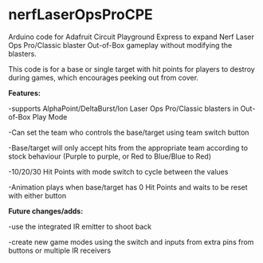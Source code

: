 # nerfLaserOpsProCPE

Arduino code for Adafruit Circuit Playground Express to expand Nerf Laser Ops Pro/Classic blaster Out-of-Box gameplay without modifying the blasters.

This code is for a base or single target with hit points for players to destroy during games, which encourages peeking out from cover.


**Features:**

  -supports AlphaPoint/DeltaBurst/Ion Laser Ops Pro/Classic blasters in Out-of-Box Play Mode

  -Can set the team who controls the base/target using team switch button

  -Base/target will only accept hits from the appropriate team according to stock behaviour (Purple to purple, or Red to Blue/Blue to Red)

  -10/20/30 Hit Points with mode switch to cycle between the values

  -Animation plays when base/target has 0 Hit Points and waits to be reset with either button


**Future changes/adds:**

  -use the integrated IR emitter to shoot back

  -create new game modes using the switch and inputs from extra pins from buttons or multiple IR receivers
